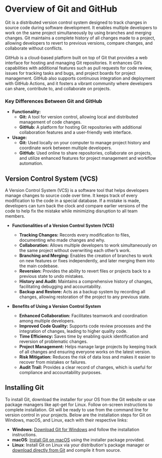 # __Overview of Git and GitHub__
Git is a distributed version control system designed to track changes in source code during software development. It enables multiple developers to work on the same project simultaneously by using branches and merging changes. Git maintains a complete history of all changes made to a project, allowing developers to revert to previous versions, compare changes, and collaborate without conflicts.

GitHub is a cloud-based platform built on top of Git that provides a web interface for hosting and managing Git repositories. It enhances Git’s capabilities with additional features such as pull requests for code review, issues for tracking tasks and bugs, and project boards for project management. GitHub also supports continuous integration and deployment with GitHub Actions, and it fosters a vibrant community where developers can share, contribute to, and collaborate on projects.

### Key Differences Between Git and GitHub
* __Functionality:__
    * __Git:__ A tool for version control, allowing local and distributed management of code changes.
    * __GitHub:__ A platform for hosting Git repositories with additional collaboration features and a user-friendly web interface.
* __Usage:__
    * __Git:__ Used locally on your computer to manage project history and coordinate work between multiple developers.
    * __GitHub:__ Used online to share repositories, collaborate on projects, and utilize enhanced features for project management and workflow automation.

## __Version Control System (VCS)__
A Version Control System (VCS) is a software tool that helps developers manage changes to source code over time. It keeps track of every modification to the code in a special database. If a mistake is made, developers can turn back the clock and compare earlier versions of the code to help fix the mistake while minimizing disruption to all team members. 

* __Functionalities of a Version Control System (VCS)__
    - __Tracking Changes:__ Records every modification to files, documenting who made changes and why.
    - __Collaboration:__ Allows multiple developers to work simultaneously on the same project without overwriting each other’s work.
    - __Branching and Merging:__ Enables the creation of branches to work on new features or fixes independently, and later merging them into the main codebase.
    - __Reversion:__ Provides the ability to revert files or projects back to a previous state to undo mistakes.
    - __History and Audit:__ Maintains a comprehensive history of changes, facilitating debugging and accountability.
    - __Backup and Restore:__ Acts as a backup system by recording all changes, allowing restoration of the project to any previous state.

 * __Benefits of Using a Version Control System__
    * __Enhanced Collaboration:__ Facilitates teamwork and coordination among multiple developers.
    * __Improved Code Quality:__ Supports code review processes and the integration of changes, leading to higher quality code.
    * __Time Efficiency:__ Saves time by enabling quick identification and reversion of problematic changes.
    * __Project Management:__ Helps manage large projects by keeping track of all changes and ensuring everyone works on the latest version.
    * __Risk Mitigation:__ Reduces the risk of data loss and makes it easier to recover from mistakes or failures.
    * __Audit Trail:__ Provides a clear record of changes, which is useful for compliance and accountability purposes.

 ## Installing Git
 To install Git, download the installer for your OS from the Git website or use package managers like apt-get for Linux. Follow on-screen instructions to complete installation. Git will be ready to use from the command line for version control in your projects. Below are the installation steps for Git on Windows, macOS, and Linux, each with their respective links:
   * __Windows__: [Download Git for Windows](https://git-scm.com/download/win) and follow the installation instructions.
   * __macOS__: [Install Git on macOS](https://git-scm.com/download/mac) using the installer package provided.
   * __Linux__: Install Git on Linux via your distribution's package manager or [download directly from Git](https://git-scm.com/download/linux) and compile it from source.


